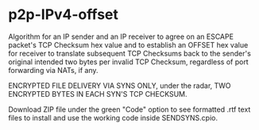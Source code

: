 # p2p-IPv4-offset
Algorithm for an IP sender and an IP receiver to agree on an ESCAPE packet's TCP Checksum hex value and to establish an OFFSET hex value for receiver to translate subsequent TCP Checksums back to the sender's original intended two bytes per invalid TCP Checksum, regardless of port forwarding via NATs, if any.

ENCRYPTED FILE DELIVERY VIA SYNS ONLY, under the radar, TWO ENCRYPTED BYTES IN EACH SYN'S TCP CHECKSUM.

Download ZIP file under the green "Code" option to see formatted .rtf text files to install and use the working code inside SENDSYNS.cpio.
